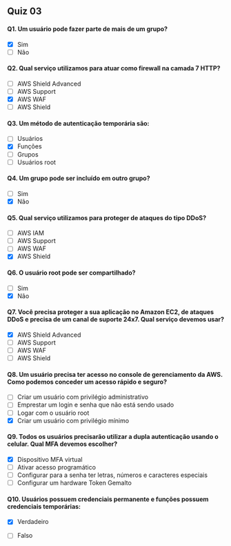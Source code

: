 ## Quiz 03

#### Q1. Um usuário pode fazer parte de mais de um grupo?

- [x] Sim
- [ ] Não

#### Q2. Qual serviço utilizamos para atuar como firewall na camada 7 HTTP?

- [ ] AWS Shield Advanced
- [ ] AWS Support
- [x] AWS WAF
- [ ] AWS Shield

#### Q3. Um método de autenticação temporária são:

- [ ] Usuários
- [x] Funções
- [ ] Grupos
- [ ] Usuários root

#### Q4. Um grupo pode ser incluído em outro grupo?

- [ ] Sim
- [x] Não

#### Q5. Qual serviço utilizamos para proteger de ataques do tipo DDoS?

- [ ] AWS IAM
- [ ] AWS Support
- [ ] AWS WAF
- [x] AWS Shield

#### Q6. O usuário root pode ser compartilhado?

- [ ] Sim
- [x] Não

#### Q7. Você precisa proteger a sua aplicação no Amazon EC2, de ataques DDoS e precisa de um canal de suporte 24x7. Qual serviço devemos usar?

- [x] AWS Shield Advanced
- [ ] AWS Support
- [ ] AWS WAF
- [ ] AWS Shield

#### Q8. Um usuário precisa ter acesso no console de gerenciamento da AWS. Como podemos conceder um acesso rápido e seguro?

- [ ] Criar um usuário com privilégio administrativo
- [ ] Emprestar um login e senha que não está sendo usado
- [ ] Logar com o usuário root
- [x] Criar um usuário com privilégio mínimo

#### Q9. Todos os usuários precisarão utilizar a dupla autenticação usando o celular. Qual MFA devemos escolher?

- [x] Dispositivo MFA virtual
- [ ] Ativar acesso programático
- [ ] Configurar para a senha ter letras, números e caracteres especiais
- [ ] Configurar um hardware Token Gemalto

#### Q10. Usuários possuem credenciais permanente e funções possuem credenciais temporárias:

- [x] Verdadeiro
- [ ] Falso

